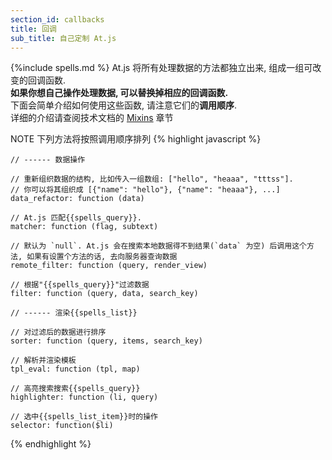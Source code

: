 ```yaml
---
section_id: callbacks
title: 回调
sub_title: 自己定制 At.js
---
```

{%include spells.md %}
At.js 将所有处理数据的方法都独立出来, 组成一组可改变的回调函数.  
**如果你想自己操作处理数据, 可以替换掉相应的回调函数.**  
下面会简单介绍如何使用这些函数, 请注意它们的**调用顺序**.  
详细的介绍请查阅技术文档的 <a href="http://coffeedoc.info/github/ichord/At.js/master/mixins/DEFAULT_CALLBACKS.html" target="_blank">Mixins</a> 章节

<span class="label label-warning">NOTE</span> 下列方法将按照调用顺序排列
{% highlight javascript %}

    // ------ 数据操作

    // 重新组织数据的结构, 比如传入一组数组: ["hello", "heaaa", "tttss"]. 
    // 你可以将其组织成 [{"name": "hello"}, {"name": "heaaa"}, ...]
    data_refactor: function (data)
        
    // At.js 匹配{{spells_query}}.
    matcher: function (flag, subtext)

    // 默认为 `null`. At.js 会在搜索本地数据得不到结果(`data` 为空) 后调用这个方法, 如果有设置个方法的话, 去向服务器查询数据
    remote_filter: function (query, render_view)

    // 根据"{{spells_query}}"过滤数据
    filter: function (query, data, search_key)

    // ------ 渲染{{spells_list}}

    // 对过滤后的数据进行排序
    sorter: function (query, items, search_key)

    // 解析并渲染模板
    tpl_eval: function (tpl, map)

    // 高亮搜索搜索{{spells_query}}
    highlighter: function (li, query)

    // 选中{{spells_list_item}}时的操作
    selector: function($li)

{% endhighlight %}

